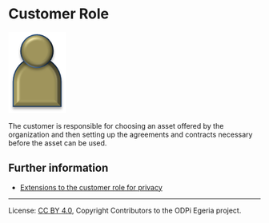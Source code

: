 <!-- SPDX-License-Identifier: CC-BY-4.0 -->
<!-- Copyright Contributors to the ODPi Egeria project. -->

# Customer Role

![Icon](advocate-role.png)

The customer is responsible for choosing an asset offered by the
organization and then setting up the agreements and contracts
necessary before the asset can be used.

## Further information

* [Extensions to the customer role for privacy](../../data-privacy-pack/role-extensions-for-privacy.md)



----
License: [CC BY 4.0](https://creativecommons.org/licenses/by/4.0/),
Copyright Contributors to the ODPi Egeria project.